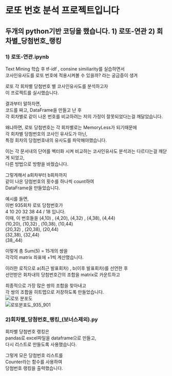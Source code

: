 # 로또 번호 분석 프로젝트입니다
## 두개의 python기반 코딩을 했습니다. 1) 로또-연관 2) 회차별_당첨번호_랭킹
   
### 1) 로또-연관.ipynb    

Text Mining 학습 후 tf-idf , consine similiarity를 실습하면서   
코사인유사도를 로또 번호에 적용시켜볼 수 있을까? 라는 궁금증이 생겨   

로또 각 회차별 당첨번호 별 코사인유사도를 분석하고자    
이 프로젝트를 실시했습니다.   
   
    
   
결과부터 말하자면,   
코드를 짜고, DataFrame을 만들고 난 후   
각 회차별로 같이 나온 번호를 비교하려는 저의 가정이 잘못되었다는걸 깨달았습니다.   
   
왜냐하면, 로또 당첨번호는 각 회차별로는 MemoryLess가 되기때문에   
각 회차별 당첨번호의 코사인 유사도가 아닌,    
특정 회차의 당첨번호내의 유사도를 파악해야했습니다.   

이는 각 문서내의 단어를 벡터화 시켜 비교하는 코사인유사도 분석과는 다르다는걸 깨닫게 되었고,   
다른 방법으로 방향을 바꿨습니다.    

그렇게해서 a회차부터 b회차까지    
같이 나온 당첨번호의 횟수를 하나씩 count하여    
DataFrame을 만들었습니다.   
   
    
   
예시를 들면,    
이번 935회차 로또 당첨번호가    
4 10 20 32 38 44 / 18 입니다.    
이때, 이 번호들을 
(4,10) , (4,20), (4,32) , (4,38), (4,44)   
(10,20), (10,32) , (10,38), (10,44)   
(20,32) , (20,38), (20,44)   
(32,38), (32,44)   
(38,,44)   

이렇게 총 Sum(5) = 15개의 쌍을   
각각의 matrix 좌표에 +1씩 계산했습니다.    
   
이러한 로직으로 a(최근 발표회차) , b(이후 발표회차)를 선언한 후   
선언받은 회차내의 당첨번호간의 조합을 matrix로 카운트하고   
   
최종적으로 가장 많은 쌍의 조합을 찾아내고    
각 쌍의 조합을 히트맵으로 저장하도록 만들었습니다.      
![로또 분포도](https://user-images.githubusercontent.com/68042068/97846441-587b2300-1d31-11eb-8303-33a9c29a0b35.png)   
![로또분포도_935_901](https://user-images.githubusercontent.com/68042068/97846486-6af55c80-1d31-11eb-909f-6b3162127214.png)   

   
### 2)회차별_당첨번호_랭킹_(보너스제외).py   

회차별 당첨번호 랭킹은   
pandas로 excel파일을 dataframe으로 만들고,   
다시 리스트로 만들도록 사용했습니다.   
   
그렇게 모은 당첨번호 리스트를   
Counter라는 함수를 사용하여   
당첨번호 랭킹을 출력했습니다.  


